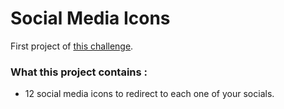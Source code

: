 # Social Media Icons

First project of [this challenge](https://github.com/Rekuiem84/personal-challenges).

### What this project contains : 

- 12 social media icons to redirect to each one of your socials.
